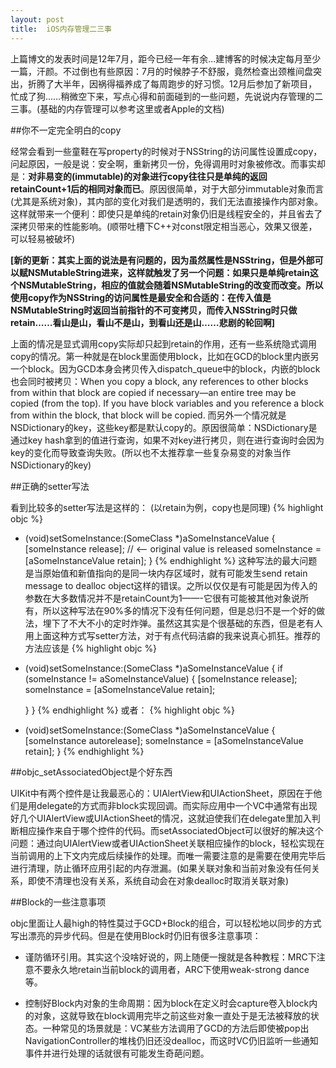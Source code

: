 ```yaml
---
layout: post
title:  iOS内存管理二三事
---
```



上篇博文的发表时间是12年7月，距今已经一年有余…建博客的时候决定每月至少一篇，汗颜。不过倒也有些原因：7月的时候脖子不舒服，竟然检查出颈椎间盘突出，折腾了大半年，因祸得福养成了每周跑步的好习惯。12月后参加了新项目，忙成了狗……稍微空下来，写点心得和前面碰到的一些问题，先说说内存管理的二三事。(基础的内存管理可以参考这里或者Apple的文档)

 

##你不一定完全明白的copy

经常会看到一些童鞋在写property的时候对于NSString的访问属性设置成copy，问起原因，一般是说：安全啊，重新拷贝一份，免得调用时对象被修改。而事实却是：**对非易变的(immutable)的对象进行copy往往只是单纯的返回retainCount+1后的相同对象而已**。原因很简单，对于大部分immutable对象而言(尤其是系统对象)，其内部的变化对我们是透明的，我们无法直接操作内部对象。这样就带来一个便利：即使只是单纯的retain对象仍旧是线程安全的，并且省去了深拷贝带来的性能影响。(顺带吐槽下C++对const限定相当恶心，效果又很差，可以轻易被破坏)

**[新的更新：其实上面的说法是有问题的，因为虽然属性是NSString，但是外部可以赋NSMutableString进来，这样就触发了另一个问题：如果只是单纯retain这个NSMutableString，相应的值就会随着NSMutableString的改变而改变。所以使用copy作为NSString的访问属性是最安全和合适的：在传入值是NSMutableString时返回当前指针的不可变拷贝，而传入NSString时只做retain……看山是山，看山不是山，到看山还是山……悲剧的轮回啊]**

上面的情况是显式调用copy实际却只起到retain的作用，还有一些系统隐式调用copy的情况。第一种就是在block里面使用block，比如在GCD的block里内嵌另一个block。因为GCD本身会拷贝传入dispatch_queue中的block，内嵌的block也会同时被拷贝：When you copy a block, any references to other blocks from within that block are copied if necessary—an entire tree may be copied (from the top). If you have block variables and you reference a block from within the block, that block will be copied. 而另外一个情况就是NSDictionary的key，这些key都是默认copy的。原因很简单：NSDictionary是通过key hash拿到的值进行查询，如果不对key进行拷贝，则在进行查询时会因为key的变化而导致查询失败。(所以也不太推荐拿一些复杂易变的对象当作NSDictionary的key)


##正确的setter写法

看到比较多的setter写法是这样的： (以retain为例，copy也是同理)
{% highlight objc %}
- (void)setSomeInstance:(SomeClass *)aSomeInstanceValue
{
    [someInstance release]; // <-- original value is released
    someInstance = [aSomeInstanceValue retain];
}
{% endhighlight %}
这种写法的最大问题是当原始值和新值指向的是同一块内存区域时，就有可能发生send retain message to dealloc object这样的错误。之所以仅仅是有可能是因为传入的参数在大多数情况并不是retainCount为1——-它很有可能被其他对象说所有，所以这种写法在90%多的情况下没有任何问题，但是总归不是一个好的做法，埋下了不大不小的定时炸弹。虽然这其实是个很基础的东西，但是老有人用上面这种方式写setter方法，对于有点代码洁癖的我来说真心抓狂。推荐的方法应该是
{% highlight objc %}
- (void)setSomeInstance:(SomeClass *)aSomeInstanceValue
{
    if (someInstance != aSomeInstanceValue)
    {
         [someInstance release];
         someInstance = [aSomeInstanceValue retain];
           
    }
}
{% endhighlight %}
或者：
{% highlight objc %}
- (void)setSomeInstance:(SomeClass *)aSomeInstanceValue
{
    [someInstance autorelease];
    someInstance = [aSomeInstanceValue retain];
}
{% endhighlight %}       

##objc_setAssociatedObject是个好东西

UIKit中有两个控件是让我最恶心的：UIAlertView和UIActionSheet，原因在于他们是用delegate的方式而非block实现回调。而实际应用中一个VC中通常有出现好几个UIAlertView或UIActionSheet的情况，这就迫使我们在delegate里加入判断相应操作来自于哪个控件的代码。而setAssociatedObject可以很好的解决这个问题：通过向UIAlertView或者UIActionSheet关联相应操作的block，轻松实现在当前调用的上下文内完成后续操作的处理。而唯一需要注意的是需要在使用完毕后进行清理，防止循环应用引起的内存泄漏。(如果关联对象和当前对象没有任何关系，即使不清理也没有关系，系统自动会在对象dealloc时取消关联对象)

 

##Block的一些注意事项

objc里面让人最high的特性莫过于GCD+Block的组合，可以轻松地以同步的方式写出漂亮的异步代码。但是在使用Block时仍旧有很多注意事项：

* 谨防循环引用。其实这个没啥好说的，网上随便一搜就是各种教程：MRC下注意不要永久地retain当前block的调用者，ARC下使用weak-strong dance等。

* 控制好Block内对象的生命周期：因为block在定义时会capture卷入block内的对象，这就导致在block调用完毕之前这些对象一直处于是无法被释放的状态。一种常见的场景就是：VC某些方法调用了GCD的方法后即使被pop出NavigationController的堆栈仍旧还没dealloc，而这时VC仍旧监听一些通知事件并进行处理的话就很有可能发生奇葩问题。
